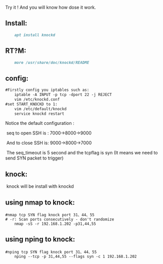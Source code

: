 Try it ! And you will know how dose it work.



## Install:

```markdown
	apt install knockd
```

## RT?M:

```markdown
	more /usr/share/doc/knockd/README
```

## config:

```markdown
#Firstly config you iptables such as:
	iptable -A INPUT -p tcp -dport 22 -j REJECT
	vim /etc/knockd.conf
#set START_KNOCKD to 1:
	vim /etc/default/knockd
	service knockd restart
```



Notice the default configuration :

​	seq to open SSH is : 7000->8000->9000

​	And to close SSH is: 9000->8000->7000

​	The seq_timeout is 5 second and the tcpflag is syn (It means we need to send SYN packet to trigger)



## knock:

​	knock will be install with knockd





## using nmap to knock:

```shell
#nmap tcp SYN flag knock port 31、44、55
# -r: Scan ports consecutively - don't randomize
	nmap -sS -r 192.168.1.202 -p31,44,55
```



## using nping to knock:

```shell
#nping tcp SYN flag knock port 31、44、55
	nping --tcp -p 31,44,55 --flags syn -c 1 192.168.1.202
```









